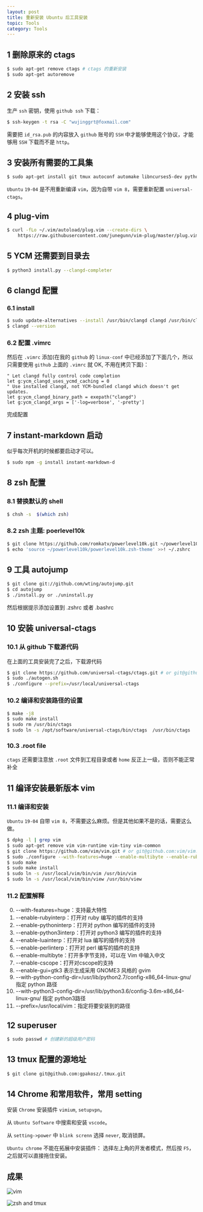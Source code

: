 ```yaml
---
layout: post
title: 重新安装 Ubuntu 后工具安装
topic: Tools
category: Tools
---
```


## 1 删除原来的 ctags

```sh
$ sudo apt-get remove ctags # ctags 的重新安装
$ sudo apt-get autoremove
```

## 2 安装 ssh

生产 `ssh` 密钥，使用 `github ssh` 下载：

```sh
$ ssh-keygen -t rsa -C "wujinggrt@foxmail.com"
```

需要把 `id_rsa.pub` 的内容放入 `github` 账号的 `SSH` 中才能够使用这个协议，才能够用 `SSH` 下载而不是 `http`。

## 3 安装所有需要的工具集

```sh
$ sudo apt-get install git tmux autoconf automake libncurses5-dev python-dev python3-dev libatk1.0-dev libxpm-dev libxt-dev libbonoboui2-dev  cmake  build-essential fonts-powerline nodejs npm clang clang-tools-8 zsh
```

`Ubuntu` `19-04` 是不用重新编译 `vim`，因为自带 `vim 8`，需要重新配置 `universal-ctags`。

## 4 plug-vim

```sh
$ curl -fLo ~/.vim/autoload/plug.vim --create-dirs \
    https://raw.githubusercontent.com/junegunn/vim-plug/master/plug.vim
```

## 5 YCM 还需要到目录去

```sh
$ python3 install.py --clangd-completer
```

## 6 clangd 配置

### 6.1 install

```sh
$ sudo update-alternatives --install /usr/bin/clangd clangd /usr/bin/clangd-8 100
$ clangd --version
```

### 6.2 配置 .vimrc

然后在 `.vimrc` 添加(在我的 `github` 的 `linux-conf` 中已经添加了下面几个，所以只需要使用 `github` 上面的 `.vimrc` 就 OK, 不用在拷贝下面)：

```vim
" Let clangd fully control code completion
let g:ycm_clangd_uses_ycmd_caching = 0
" Use installed clangd, not YCM-bundled clangd which doesn't get updates.
let g:ycm_clangd_binary_path = exepath("clangd")
let g:ycm_clangd_args = ['-log=verbose', '-pretty']
```

完成配置

## 7 instant-markdown 启动

似乎每次开机的时候都要启动才可以。

```sh
$ sudo npm -g install instant-markdown-d
```

## 8 zsh 配置

### 8.1 替换默认的 shell

```sh
$ chsh -s  $(which zsh)
```

### 8.2 zsh 主题: poerlevel10k

```sh
$ git clone https://github.com/romkatv/powerlevel10k.git ~/powerlevel10k
$ echo 'source ~/powerlevel10k/powerlevel10k.zsh-theme' >>! ~/.zshrc
```

## 9 工具 autojump

```sh
$ git clone git://github.com/wting/autojump.git
$ cd autojump
$ ./install.py or ./uninstall.py
```

然后根据提示添加设置到 .zshrc 或者 .bashrc

## 10 安装 universal-ctags

### 10.1 从 github 下载源代码

在上面的工具安装完了之后，下载源代码

```sh
$ git clone https://github.com/universal-ctags/ctags.git # or git@github.com:universal-ctags/ctags.git $ cd ctags
$ sudo ./autogen.sh
$ ./configure --prefix=/usr/local/universal-ctags
```

### 10.2 编译和安装路径的设置

```sh
$ make -j8
$ sudo make install
$ sudo rm /usr/bin/ctags
$ sudo ln -s /opt/software/universal-ctags/bin/ctags  /usr/bin/ctags
```

### 10.3 .root file

`ctags` 还需要注意放 `.root` 文件到工程目录或者 `home` 反正上一级，否则不能正常补全

## 11 编译安装最新版本 vim

### 11.1 编译和安装

`Ubuntu` `19-04` 自带 `vim 8`，不需要这么麻烦。但是其他如果不是的话，需要这么做。

```sh
$ dpkg -l | grep vim
$ sudo apt-get remove vim vim-runtime vim-tiny vim-common 
$ git clone https://github.com/vim/vim.git # or git@github.com:vim/vim.git
$ sudo ./configure --with-features=huge --enable-multibyte --enable-rubyinterp --enable-pythoninterp --enable-python3interp --enable-luainterp --enable-cscope --enable-gui=gtk3 --enable-perlinterp --with-python-config-dir=/usr/lib/python2.7/config-x86_64-linux-gnu/ --with-python3-config-dir=/usr/lib/python3.6/config-3.6m-x86_64-linux-gnu/ --prefix=/usr/local/vim
$ sudo make
$ sudo make install
$ sudo ln -s /usr/local/vim/bin/vim /usr/bin/vim
$ sudo ln -s /usr/local/vim/bin/view /usr/bin/view
```

### 11.2 配置解释

0. --with-features=huge：支持最大特性
0. --enable-rubyinterp：打开对 ruby 编写的插件的支持
0. --enable-pythoninterp：打开对 python 编写的插件的支持
0. --enable-python3interp：打开对 python3 编写的插件的支持
0. --enable-luainterp：打开对 lua 编写的插件的支持
0. --enable-perlinterp：打开对 perl 编写的插件的支持
0. --enable-multibyte：打开多字节支持，可以在 Vim 中输入中文
0. --enable-cscope：打开对cscope的支持
0. --enable-gui=gtk3 表示生成采用 GNOME3 风格的 gvim
0. --with-python-config-dir=/usr/lib/python2.7/config-x86_64-linux-gnu/ 指定 python 路径
0. --with-python3-config-dir=/usr/lib/python3.6/config-3.6m-x86_64-linux-gnu/ 指定 python3路径
0. --prefix=/usr/local/vim：指定将要安装到的路径

## 12 superuser

```sh
$ sudo passwd # 创建新的超级用户密码 
``` 

## 13 tmux 配置的源地址

```sh
$ git clone git@github.com:gpakosz/.tmux.git
```

## 14 Chrome 和常用软件，常用 setting

安装 `Chrome` 安装插件 `vimium`, `setupvpn`。

从 `Ubuntu Software` 中搜索和安装 `vscode`。

从 `setting->power` 中 `blink screnn` 选择 `never`, 取消锁屏。

`Ubuntu chrome` 不能在拓展中安装插件：
选择左上角的开发者模式，然后按 `F5`，之后就可以直接拖住安装。

## 成果

![vim](https://wujinggrt.github.io/images/vim_airline_theme.png)

![zsh and tmux](https://wujinggrt.github.io/images/tmux_and_zsh.png)

